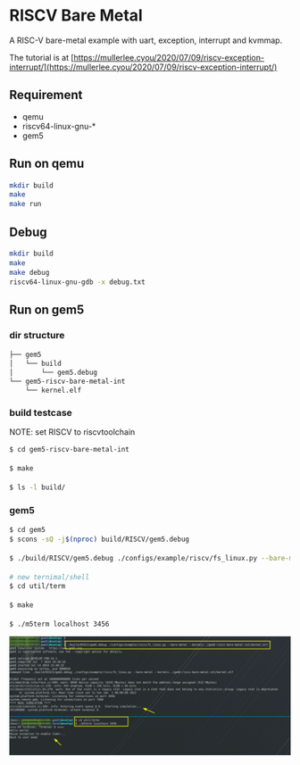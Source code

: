 # RISCV Bare Metal
A RISC-V bare-metal example with uart, exception, interrupt and kvmmap.

The tutorial is at [https://mullerlee.cyou/2020/07/09/riscv-exception-interrupt/](https://mullerlee.cyou/2020/07/09/riscv-exception-interrupt/)

## Requirement

- qemu
- riscv64-linux-gnu-*
- gem5

## Run on qemu

```bash
mkdir build
make
make run
```

## Debug
```bash
mkdir build
make
make debug
riscv64-linux-gnu-gdb -x debug.txt
```

## Run on gem5

### dir structure

```bahs
├── gem5
│   └── build
│       └── gem5.debug
└── gem5-riscv-bare-metal-int
    └── kernel.elf
```

### build testcase

NOTE: set RISCV to riscvtoolchain

```bash
$ cd gem5-riscv-bare-metal-int

$ make

$ ls -l build/
```

### gem5

```bash
$ cd gem5
$ scons -sQ -j$(nproc) build/RISCV/gem5.debug

$ ./build/RISCV/gem5.debug ./configs/example/riscv/fs_linux.py --bare-metal --kernel=../gem5-riscv-bare-metal-int/kernel.elf

# new ternimal/shell
$ cd util/term

$ make

$ ./m5term localhost 3456
```

![](docs/gem5-riscv-bare-metal-int.png)
